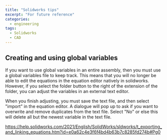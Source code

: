 ```yaml
---
title: "Solidworks tips"
excerpt: "For future reference"
categories:
  - engineering
tags:
  - Solidworks
  - CAD
---
```


## Creating and using global variables

If you want to use global variables in an entire assembly, then you must use a global variables file to keep track. This means that you will no longer be able to edit the equations in the equation editor natively in solidworks. However, if you select the folder button to the right of the extension of the folder, you can adjust the variables in an external text editor.

When you finish adjusting, you must save the text file, and then select "import" in the equation editor. A dialogue will pop up to ask if you want to overwrite and remove duplicates from the text file. Select "No" or else this will delete all but the newest variable in the text file.

https://help.solidworks.com/2021/English/SolidWorks/sldworks/t_exporting_and_linking_equations.htm?id=e0a62c4e3f6f4bd4b63b7c8285fd274b#Pg0
